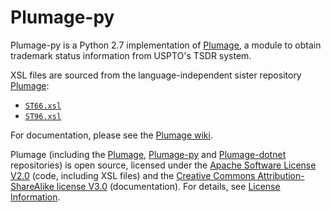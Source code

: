 Plumage-py
==========

Plumage-py is a Python 2.7 implementation of [Plumage](https://github.com/codingatty/Plumage), a module to obtain trademark status information from USPTO's TSDR system.

XSL files are sourced from the language-independent sister repository [Plumage](https://github.com/codingatty/Plumage):
* [`ST66.xsl`](https://github.com/codingatty/Plumage/blob/master/ST66.xsl)
* [`ST96.xsl`](https://github.com/codingatty/Plumage/blob/master/ST96.xsl)

For documentation, please see the [Plumage wiki](https://github.com/codingatty/Plumage/wiki/Plumage-Home).

Plumage (including the [Plumage](https://github.com/codingatty/Plumage), [Plumage-py](https://github.com/codingatty/Plumage-py) and [Plumage-dotnet](https://github.com/codingatty/Plumage-dotnet) repositories) is open source, licensed under the [Apache Software License V2.0](http://www.apache.org/licenses/LICENSE-2.0) (code, including XSL files) and the [Creative Commons Attribution-ShareAlike license V3.0](http://creativecommons.org/licenses/by-sa/3.0/) (documentation). For details, see [License Information](https://github.com/codingatty/Plumage/wiki/License-Information).
